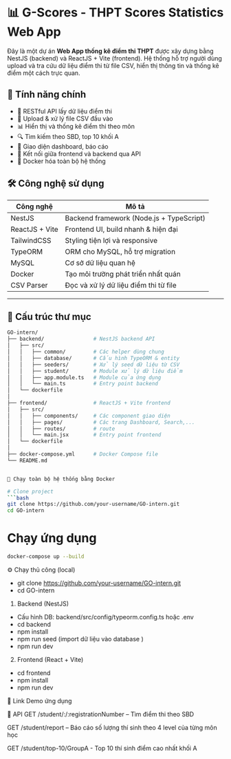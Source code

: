 # 📊 G-Scores - THPT Scores Statistics Web App

Đây là một dự án **Web App thống kê điểm thi THPT** được xây dựng bằng NestJS (backend) và ReactJS + Vite (frontend). Hệ thống hỗ trợ người dùng upload và tra cứu dữ liệu điểm thi từ file CSV, hiển thị thông tin và thống kê điểm một cách trực quan.

## 🚀 Tính năng chính

- 🔐 RESTful API lấy dữ liệu điểm thi
- 📁 Upload & xử lý file CSV đầu vào
- 📊 Hiển thị và thống kê điểm thi theo môn
- 🔍 Tìm kiếm theo SBD, top 10 khối A 
- 📄 Giao diện dashboard, báo cáo
- 🧭 Kết nối giữa frontend và backend qua API
- 🐳 Docker hóa toàn bộ hệ thống

## 🛠️ Công nghệ sử dụng

| Công nghệ        | Mô tả                                  |
|------------------|----------------------------------------|
| NestJS           | Backend framework (Node.js + TypeScript) |
| ReactJS + Vite   | Frontend UI, build nhanh & hiện đại     |
| TailwindCSS      | Styling tiện lợi và responsive          |
| TypeORM          | ORM cho MySQL, hỗ trợ migration         |
| MySQL            | Cơ sở dữ liệu quan hệ                   |
| Docker           | Tạo môi trường phát triển nhất quán     |
| CSV Parser       | Đọc và xử lý dữ liệu điểm thi từ file   |

---

## 📁 Cấu trúc thư mục

```bash
GO-intern/
├── backend/                # NestJS backend API
│   ├── src/
│   │   ├── common/         # Các helper dùng chung
│   │   ├── database/       # Cấu hình TypeORM & entity
│   │   ├── seeders/        # Xử lý seed dữ liệu từ CSV
│   │   ├── student/        # Module xử lý dữ liệu điểm
│   │   ├── app.module.ts   # Module của ứng dụng 
│   │   └── main.ts         # Entry point backend
│   └── dockerfile
│
├── frontend/               # ReactJS + Vite frontend
│   ├── src/
│   │   ├── components/     # Các component giao diện
│   │   ├── pages/          # Các trang Dashboard, Search,...
│   │   ├── routes/         # route 
│   │   └── main.jsx        # Entry point frontend
│   └── dockerfile
│
├── docker-compose.yml      # Docker Compose file
└── README.md


🐳 Chạy toàn bộ hệ thống bằng Docker

# Clone project
```bash
git clone https://github.com/your-username/GO-intern.git
cd GO-intern
```

# Chạy ứng dụng
```bash
docker-compose up --build
```


⚙️ Chạy thủ công (local)
- git clone https://github.com/your-username/GO-intern.git
- cd GO-intern

1. Backend (NestJS)
- Cấu hình DB: backend/src/config/typeorm.config.ts hoặc .env
- cd backend
- npm install 
- npm run seed (import dữ liệu vào database )
- npm run dev 

2. Frontend (React + Vite)
- cd frontend
- npm install
- npm run dev

🧪 Link Demo ứng dụng 


📌 API
GET /student/:/:registrationNumber – Tìm điểm thi theo SBD

GET /student/report – Báo cáo số lượng thí sinh theo 4 level của từng môn học 

GET /student/top-10/GroupA - Top 10 thí sinh điểm cao nhất khối A 